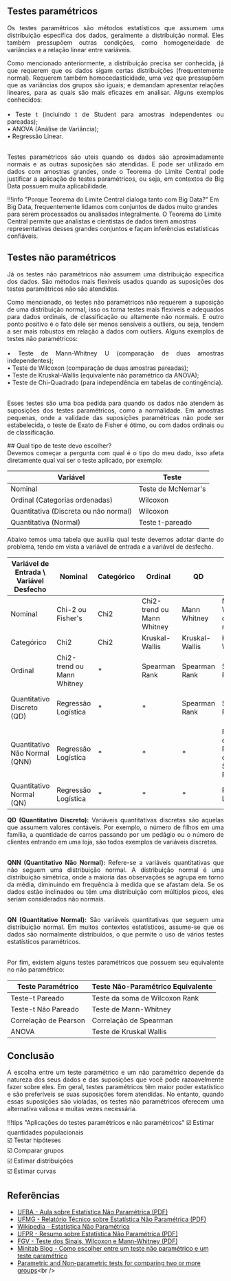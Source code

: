 ## Testes paramétricos

<div style="text-align: justify">
Os testes paramétricos são métodos estatísticos que assumem uma distribuição específica dos dados, geralmente a distribuição normal. Eles também pressupõem outras condições, como homogeneidade de variâncias e a relação linear entre variáveis.<br />

Como mencionado anteriormente, a distribuição precisa ser conhecida, já que requerem que os dados sigam certas distribuições (frequentemente normal). Requerem também homocedasticidade, uma vez que pressupõem que as variâncias dos grupos são iguais; e demandam apresentar relações lineares, para as quais são mais eficazes em analisar. Alguns exemplos conhecidos:<br /><br />
•	Teste t (incluindo t de Student para amostras independentes ou pareadas);<br />
•	ANOVA (Análise de Variância);<br />
•	Regressão Linear.<br /><br />

Testes paramétricos são uteis quando os dados são aproximadamente normais e as outras suposições são atendidas. E pode ser utilizado em dados com amostras grandes, onde o Teorema do Limite Central pode justificar a aplicação de testes paramétricos, ou seja, em contextos de Big Data possuem muita aplicabilidade. <br />
</div>

!!!info "Porque Teorema do Limite Central dialoga tanto com Big Data?"
    Em Big Data, frequentemente lidamos com conjuntos de dados muito grandes para serem processados ou analisados integralmente. O Teorema do Limite Central permite que analistas e cientistas de dados tirem amostras representativas desses grandes conjuntos e façam inferências estatísticas confiáveis.<br />
 
## Testes não paramétricos 

<div style="text-align: justify">
Já os testes não paramétricos não assumem uma distribuição específica dos dados. São métodos mais flexíveis usados quando as suposições dos testes paramétricos não são atendidas.

Como mencionado, os testes não paramétricos não requerem a suposição de uma distribuição normal, isso os torna testes mais flexíveis e adequados para dados ordinais, de classificação ou altamente não normais. E outro ponto positivo é o fato dele ser menos sensíveis a outliers, ou seja, tendem a ser mais robustos em relação a dados com outliers. Alguns exemplos de testes não paramétricos:<br /><br />
•	Teste de Mann-Whitney U (comparação de duas amostras independentes);<br />
•	Teste de Wilcoxon (comparação de duas amostras pareadas);<br />
•	Teste de Kruskal-Wallis (equivalente não paramétrico da ANOVA);<br />
•	Teste de Chi-Quadrado (para independência em tabelas de contingência).<br /><br />


Esses testes são uma boa pedida para quando os dados não atendem às suposições dos testes paramétricos, como a normalidade. Em amostras pequenas, onde a validade das suposições paramétricas não pode ser estabelecida, o teste de Exato de Fisher é ótimo, ou com dados ordinais ou de classificação.<br />
</div>
## Qual tipo de teste devo escolher?
<div style="text-align: justify">
Devemos começar  a pergunta com qual é o tipo do meu dado, isso afeta diretamente qual vai ser o teste aplicado, por exemplo:<br />
</div>

| Variável                      | Teste             |
| ----------------------------- | ----------------- |
| Nominal                       | Teste de McNemar's|
| Ordinal (Categorias ordenadas)| Wilcoxon          |
| Quantitativa (Discreta ou não normal) | Wilcoxon  |
| Quantitativa (Normal)       | Teste t-pareado   |


<div style="text-align: justify">
Abaixo temos uma tabela que auxilia qual teste devemos adotar diante do problema, tendo em vista a variável de entrada e a variável de desfecho. 
</div>


| Variável de Entrada \ Variável Desfecho | Nominal                        | Categórico | Ordinal                      | QD                               | QNN                             | QN                              |
| --------------------------------------- | ------------------------------ | ---------- | ---------------------------- | -------------------------------- | ------------------------------- | ------------------------------- |
| Nominal                                 | Chi-2 ou Fisher's              | Chi2       | Chi2-trend ou Mann Whitney   | Mann Whitney                    | Mann Whitney ou log-rank        | Test t de Student               |
| Categórico                              | Chi2                           | Chi2       | Kruskal-Wallis               | Kruskal-Wallis                  | Kruskal-Wallis                  | ANOVA                           |
| Ordinal                                 | Chi2-trend ou Mann Whitney     | *          | Spearman Rank                | Spearman Rank                   | Spearman Rank                   | Spearman Rank ou Regressão Linear|
| Quantitativo Discreto (QD)              | Regressão Logística            | *          | *                            | Spearman Rank                   | Spearman Rank                   | Spearman Rank ou Regressão Linear|
| Quantitativo Não Normal (QNN)           | Regressão Logística            | *          | *                            | *                               | Plot dos dados e Pearson ou Spearman Rank | Regressão Linear              |
| Quantitativo Normal (QN)                | Regressão Logística            | *          | *                            | *                               | Regressão Linear                | Pearson e Regressão Linear      |


<div style="text-align: justify">
<strong>QD (Quantitativo Discreto):</strong> Variáveis quantitativas discretas são aquelas que assumem valores contáveis. Por exemplo, o número de filhos em uma família, a quantidade de carros passando por um pedágio ou o número de clientes entrando em uma loja, são todos exemplos de variáveis discretas.<br /><br />

<strong>QNN (Quantitativo Não Normal):</strong> Refere-se a variáveis quantitativas que não seguem uma distribuição normal. A distribuição normal é uma distribuição simétrica, onde a maioria das observações se agrupa em torno da média, diminuindo em frequência à medida que se afastam dela. Se os dados estão inclinados ou têm uma distribuição com múltiplos picos, eles seriam considerados não normais.<br /><br />

<strong>QN (Quantitativo Normal):</strong> São variáveis quantitativas que seguem uma distribuição normal. Em muitos contextos estatísticos, assume-se que os dados são normalmente distribuídos, o que permite o uso de vários testes estatísticos paramétricos.<br /><br />

Por fim, existem alguns testes paramétricos que possuem seu equivalente no não paramétrico:<br />
</div>

| Teste Paramétrico | Teste Não-Paramétrico Equivalente  |
| ----------------- | ---------------------------------- |
| Teste-t Pareado   | Teste da soma de Wilcoxon Rank     |
| Teste-t Não Pareado | Teste de Mann-Whitney            |
| Correlação de Pearson | Correlação de Spearman          |
| ANOVA             | Teste de Kruskal Wallis            |


## Conclusão<br />
<div style="text-align: justify">
A escolha entre um teste paramétrico e um não paramétrico depende da natureza dos seus dados e das suposições que você pode razoavelmente fazer sobre eles. Em geral, testes paramétricos têm maior poder estatístico e são preferíveis se suas suposições forem atendidas. No entanto, quando essas suposições são violadas, os testes não paramétricos oferecem uma alternativa valiosa e muitas vezes necessária.
</div>

!!!tips "Aplicações do testes paramétricos e não paramétricos"
    :ballot_box_with_check:  Estimar quantidades populacionais <br />
    :ballot_box_with_check:  Testar hipóteses <br />
    :ballot_box_with_check:  Comparar grupos <br />
    :ballot_box_with_check:  Estimar distribuições <br />
    :ballot_box_with_check:  Estimar curvas <br />

## Referências

- [UFBA - Aula sobre Estatística Não Paramétrica (PDF)](https://est.ufba.br/sites/est.ufba.br/files/kim/matd49-aula01.pdf)<br />
- [UFMG - Relatório Técnico sobre Estatística Não Paramétrica (PDF)](https://www.est.ufmg.br/portal/wp-content/uploads/2023/01/RTE_02_2018.pdf)<br />
- [Wikipedia - Estatística Não Paramétrica](https://pt.wikipedia.org/wiki/Estat%C3%ADstica_n%C3%A3o_param%C3%A9trica#M%C3%A9todos)<br />
- [UFPR - Resumo sobre Estatística Não Paramétrica (PDF)](https://docs.ufpr.br/~vayego/pedeefes/resumo_12.pdf)<br />
- [FGV - Teste dos Sinais, Wilcoxon e Mann-Whitney (PDF)](https://epge.fgv.br/we/Graduacao/Estatistica1/2009/2?action=AttachFile&do=get&target=teste-dos-sinais-wilcoxon-e-mann-whitney.pdf)<br />
- [Minitab Blog - Como escolher entre um teste não paramétrico e um teste paramétrico](https://blog.minitab.com/pt/como-escolher-entre-um-teste-nao-parametrico-e-um-teste-parametrico)<br />
- [Parametric and Non-parametric tests for comparing two or more groups](https://www.healthknowledge.org.uk/public-health-textbook/research-methods/1b-statistical-methods/parametric-nonparametric-tests#:~:text=Parametric%20tests%20are%20those%20that,used%20for%20non%2DNormal%20variables.)<br />


